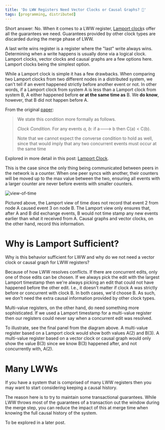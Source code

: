 ```yaml
---
title: 'Do LWW Registers Need Vector Clocks or Causal Graphs? 💭'
tags: [programming, distributed]
---
```


Short answer: No. When it comes to a LWW register, [Lamport clock](./2022-10-18-lamport-clock)s offer all the guarantees we need. Guarantees provided by other clock types are discarded during the merge phase of LWW.

A last write wins register is a register where the "last" write always wins. Determining when a write happens is usually done via a logical clock. Lamport clocks, vector clocks and causal graphs are a few options here. Lamport clocks being the simplest option.

While a Lamport clock is simple it has a few drawbacks. When comparing two Lamport clocks from two different nodes in a distributed system, we can't tell if an event happened strictly before another event or not. In other words, if a Lamport clock from system A is less than a Lamport clock from system B, A either happened before **or at the same time as** B. We **do know**, however, that B did not happen before A.

From the original [paper](./blog-assets/lamport-clock/paper.pdf):

> We state this condition more formally as follows.
>
> _Clock Condition._ For any events _a, b:_
> if a---> b then C(a) < C(b).
>
> Note that we cannot expect the converse condition to
> hold as well, since that would imply that any two concurrent events must occur at the same time

Explored in more detail in this post: [Lamport Clock](./2022-10-18-lamport-clock).

This is the case since the only thing being communicated between peers in the network is a counter. When one peer syncs with another, their counters will be moved up to the max value between the two, ensuring all events with a larger counter are never before events with smaller counters.

![view-of-time](./blog-assets/lamport-sufficient/view-of-time.png)

Pictured above, the Lamport view of time does not record that event 2 from node A caused event 3 on node B. The Lamport view only ensures that, after A and B did exchange events, B would not time stamp any new events earlier than what it received from A. Causal graphs and vector clocks, on the other hand, record this information.

# Why is Lamport Sufficient?

Why is this behavior sufficient for LWW and why do we not need a vector clock or causal graph for LWW registers?

Because of how LWW resolves conflicts. If there are concurrent edits, only one of those edits can be chosen. If we always pick the edit with the largest Lamport timestamp then we're always picking an edit that could not have happened before the other edit. I.e., it doesn't matter if clock A was strictly before or concurrent with clock B. In both cases, we'd choose B. As such, we don't need the extra causal information provided by other clock types.

Multi-value registers, on the other hand, do need something more sophisticated. If we used a Lamport timestamp for a multi-value register then our registers could never say when a concurrent edit was resolved.

To illustrate, see the final panel from the diagram above. A multi-value register based on a Lamport clock would show both values A(2) and B(3). A multi-value register based on a vector clock or causal graph would only show the value B(3) since we know B(3) happened after, and not concurrently with, A(2).

# Many LWWs

If you have a system that is comprised of many LWW registers then you may want to start considering keeping a causal history.

The reason here is to try to maintain some transactional guarantees. While LWW throws most of the guarantees of a transaction out the window during the merge step, you can reduce the impact of this at merge time when knowing the full causal history of the system.

To be explored in a later post.
